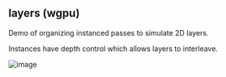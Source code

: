 ## layers (wgpu)

Demo of organizing instanced passes to simulate 2D layers.

Instances have depth control which allows layers to interleave.

![image](screenshot.png)

